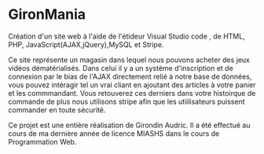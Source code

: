 # GironMania

Création d'un site web  à l'aide de l'étideur Visual Studio code , de HTML, PHP, JavaScript(AJAX,jQuery),MySQL et Stripe.

Ce site représente un magasin dans lequel nous pouvons acheter des jeux vidéos dématérialisés.
Dans celui il y a un système d'inscription et de connexion par le bias de l'AJAX directement relié à notre base de données, vous pouvez intéragir tel un vrai cliant en ajoutant des articles à votre panier et les commmandant. Vous retouverez ces derniers dans votre histoirque de commande de plus nous utilisons stripe afin que les utiilisateurs puissent commander en toute sécurité.

Ce projet est une entière réalisation de Girondin Audric. 
Il a été effectué au cours de ma dernière année de licence MIASHS dans le cours de Programmation Web.

